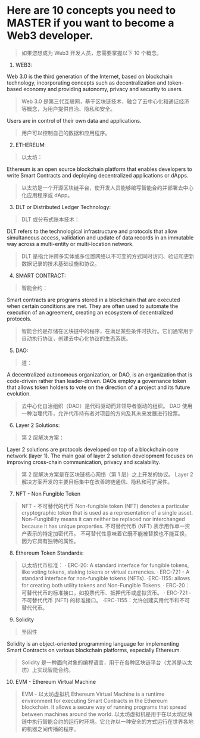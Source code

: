 # Here are 10 concepts you need to MASTER if you want to become a Web3 developer.
> 如果您想成为 Web3 开发人员，您需要掌握以下 10 个概念。

1) WEB3:

Web 3.0 is the third generation of the Internet, based on blockchain technology, incorporating concepts such as decentralization and token-based economy and providing autonomy, privacy and security to users.
> Web 3.0 是第三代互联网，基于区块链技术，融合了去中心化和通证经济等概念，为用户提供自治、隐私和安全。

Users are in control of their own data and applications.
> 用户可以控制自己的数据和应用程序。


2) ETHEREUM:
> 以太坊：

Ethereum is an open source blockchain platform that enables developers to write Smart Contracts and deploying decentralized applications or dApps.
> 以太坊是一个开源区块链平台，使开发人员能够编写智能合约并部署去中心化应用程序或 dApp。

3) DLT or Distributed Ledger Technology:
> DLT 或分布式账本技术：

DLT refers to the technological infrastructure and protocols that allow simultaneous access, validation and update of data records in an immutable way across a multi-entity or multi-location network.
> DLT 是指允许跨多实体或多位置网络以不可变的方式同时访问、验证和更新数据记录的技术基础设施和协议。

4) SMART CONTRACT: 
> 智能合约：

Smart contracts are programs stored in a blockchain that are executed when certain conditions are met. They are often used to automate the execution of an agreement, creating an ecosystem of decentralized protocols.
> 智能合约是存储在区块链中的程序，在满足某些条件时执行。它们通常用于自动执行协议，创建去中心化协议的生态系统。

5) DAO:
> 道：

A decentralized autonomous organization, or DAO, is an organization that is code-driven rather than leader-driven. 
DAOs employ a governance token that allows token holders to vote on the direction of a project and its future evolution.
> 去中心化自治组织（DAO）是代码驱动而非领导者驱动的组织。
> DAO 使用一种治理代币，允许代币持有者对项目的方向及其未来发展进行投票。

6) Layer 2 Solutions:
> 第 2 层解决方案：

Layer 2 solutions are protocols developed on top of a blockchain core network (layer 1). The main goal of layer 2 solution development focuses on improving cross-chain communication, privacy and scalability.
> 第 2 层解决方案是在区块链核心网络（第 1 层）之上开发的协议。 Layer 2 解决方案开发的主要目标集中在改善跨链通信、隐私和可扩展性。


7) NFT - Non Fungible Token
> NFT - 不可替代的代币
Non-fungible token (NFT) denotes a particular cryptographic token that is used as a representation of a single asset. 
Non-Fungibility means it can neither be replaced nor interchanged because it has unique properties.
> 不可替代代币 (NFT) 表示用作单一资产表示的特定加密代币。
> 不可替代性意味着它既不能被替换也不能互换，因为它具有独特的属性。


8) Ethereum Token Standards:
> 以太坊代币标准：
· ERC-20: A standard interface for fungible tokens, like voting tokens, staking tokens or virtual currencies.
· ERC-721 - A standard interface for non-fungible tokens (NFTs).
·ERC-1155: allows for creating both utility tokens and Non-Fungible Tokens.
> · ERC-20：可替代代币的标准接口，如投票代币、抵押代币或虚拟货币。
> · ERC-721 - 不可替代代币 (NFT) 的标准接口。
> ·ERC-1155：允许创建实用代币和不可替代代币。

9) Solidity
> 坚固性

Solidity is an object-oriented programming language for implementing Smart Contracts on various blockchain platforms, especially Ethereum.
> Solidity 是一种面向对象的编程语言，用于在各种区块链平台（尤其是以太坊）上实现智能合约。

10) EVM - Ethereum Virtual Machine
> EVM - 以太坊虚拟机
Ethereum Virtual Machine is a runtime environment for executing Smart Contracts in the Ethereum blockchain. It allows a secure way of running programs that spread between machines around the world.
> 以太坊虚拟机是用于在以太坊区块链中执行智能合约的运行时环境。它允许以一种安全的方式运行在世界各地的机器之间传播的程序。



